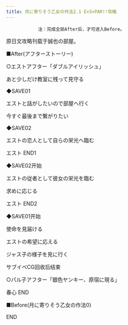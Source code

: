 ```yaml
---
title: 月に寄りそう乙女の作法2.1 E×S×PAR!!攻略
---
```


                注：完成全部After后，才可进入Before。

原日文攻略刊载于誠也の部屋。



■After(アフターストーリー)

○エストアフター「ダブルアイリッシュ」

あと少しだけ教室に残って見守る

◆SAVE01

エストと話がしたいので部屋へ行く

今すぐ最後まで繋がりたい

◆SAVE02

エストの恋人として自らの栄光へ臨む



エスト END1



◆SAVE02开始

エストの従者として彼女の栄光を臨む

求めに応じる



エスト END2



◆SAVE01开始

使命を見届ける

エストの希望に応える

ジャス子の様子を見に行く



サブイベCG回收后结束



○パル子アフター「銀色ヤンキー、原宿に現る」



春心 END



■Before(月に寄りそう乙女の作法0)



END


              
